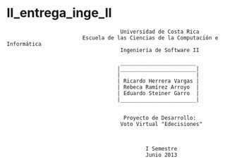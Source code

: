II_entrega_inge_II
==================

                                        Universidad de Costa Rica
                            Escuela de las Ciencias de la Computación e Informática
                                        Ingeniería de Software II
                                    
                                        ________________________   
                                       |________________________|
                                       |                        |
                                       | Ricardo Herrera Vargas |
                                       | Rebeca Ramírez Arroyo  |
                                       | Eduardo Steiner Garro  |
                                       |________________________|
                                    
                                    
                                         Proyecto de Desarrollo:
                                        Voto Virtual "Edecisiones"
                                      
                                                  
                                                  
                                                I Semestre
                                                Junio 2013
